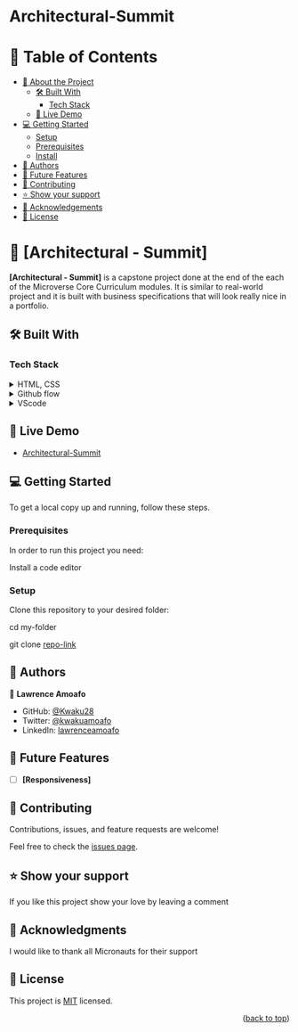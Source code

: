# Architectural-Summit


<!-- TABLE OF CONTENTS -->

# 📗 Table of Contents

- [📖 About the Project](#about-project)
  - [🛠 Built With](#built-with)
    - [Tech Stack](#tech-stack)
  - [🚀 Live Demo](#live-demo)
- [💻 Getting Started](#getting-started)
  - [Setup](#setup)
  - [Prerequisites](#prerequisites)
  - [Install](#install)
- [👥 Authors](#authors)
- [🔭 Future Features](#future-features)
- [🤝 Contributing](#contributing)
- [⭐️ Show your support](#support)
- [🙏 Acknowledgements](#acknowledgements)
- [📝 License](#license)

<!-- PROJECT DESCRIPTION -->

# 📖 [Architectural - Summit] <a name="about-project"></a>

**[Architectural - Summit]** is a capstone project done at the end of the each of the Microverse Core Curriculum modules. It is similar to real-world project and it is built with business specifications that will look really nice in a portfolio.

## 🛠 Built With <a name="built-with"></a>

### Tech Stack <a name="tech-stack"></a>

<details>
  <summary>HTML, CSS</summary>
  <ul>
    <li><a href="https://reactjs.org/">HTML, CSS</a></li>
  </ul>
</details>

<details>
  <summary>Github flow</summary>
  <ul>
    <li><a href="https://docs.github.com/en/get-started/quickstart/github-flow">Github flow</a></li>
  </ul>
</details>

<details>
<summary>VScode</summary>
  <ul>
    <li><a href="https://code.visualstudio.com/">VScode</a></li>
  </ul>
</details>

<!-- LIVE DEMO -->

## 🚀 Live Demo <a name="live-demo"></a>

- [Architectural-Summit](https://...)

<!-- GETTING STARTED -->

## 💻 Getting Started <a name="getting-started"></a>

To get a local copy up and running, follow these steps.

### Prerequisites

In order to run this project you need:

Install a code editor

### Setup

Clone this repository to your desired folder:

cd my-folder

git clone [repo-link](https://...)

<!-- AUTHORS -->

## 👥 Authors <a name="authors"></a>

👤 **Lawrence Amoafo**

- GitHub: [@Kwaku28](https://github.com/Kwaku28)
- Twitter: [@kwakuamoafo](https://twitter.com/kwakuamoafo)
- LinkedIn: [lawrenceamoafo](https://linkedin.com/in/lawrenceamoafo)

<!-- FUTURE FEATURES -->

## 🔭 Future Features <a name="future-features"></a>

- [ ] **[Responsiveness]**

<!-- CONTRIBUTING -->

## 🤝 Contributing <a name="contributing"></a>

Contributions, issues, and feature requests are welcome!

Feel free to check the [issues page](../../issues/).

<!-- SUPPORT -->

## ⭐️ Show your support <a name="support"></a>

If you like this project show your love by leaving a comment

<!-- ACKNOWLEDGEMENTS -->

## 🙏 Acknowledgments <a name="acknowledgements"></a>

I would like to thank all Micronauts for their support

<!-- LICENSE -->

## 📝 License <a name="license"></a>

This project is [MIT](https://github.com/Kwaku28/architectural-summit/blob/main/LICENSE) licensed.

<p align="right">(<a href="#readme-top">back to top</a>)</p>
